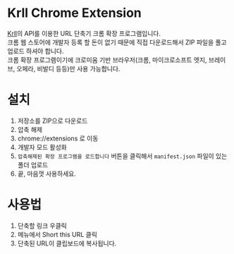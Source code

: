# Krll Chrome Extension
[Krll](https://www.krll.me)의 API를 이용한 URL 단축기 크롬 확장 프로그램입니다.   
크롬 웹 스토어에 개발자 등록 할 돈이 없기 때문에 직접 다운로드해서 ZIP 파일을 풀고 업로드 하셔야 합니다.   
크롬 확장 프로그램이기에 크로미움 기반 브라우저(크롬, 마이크로소프트 엣지, 브레이브, 오페라, 비발디 등등)만 사용 가능합니다.   

# 설치
1. 저장소를 ZIP으로 다운로드
2. 압축 해제
3. chrome://extensions 로 이동
4. 개발자 모드 활성화
5. `압축해제된 확장 프로그램을 로드합니다` 버튼을 클릭해서 `manifest.json` 파일이 있는 폴더 업로드
6. 끝, 마음껏 사용하세요.

# 사용법
1. 단축할 링크 우클릭
2. 메뉴에서 Short this URL 클릭
3. 단축된 URL이 클립보드에 복사됩니다.